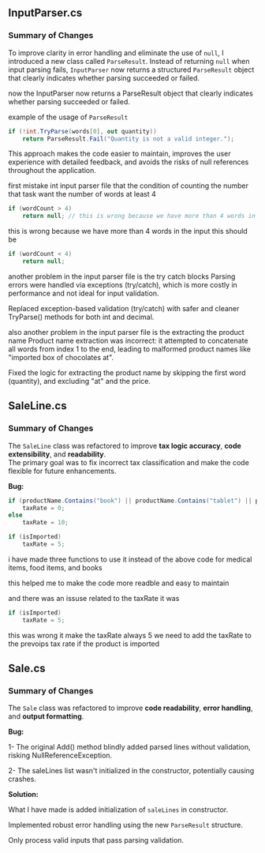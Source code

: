 
## InputParser.cs

### Summary of Changes
To improve clarity in error handling and eliminate the use of `null`, I introduced a new class called `ParseResult`. Instead of returning `null` when input parsing fails, `InputParser` now returns a structured `ParseResult` object that clearly indicates whether parsing succeeded or failed.


now the InputParser now returns a ParseResult object that clearly indicates whether parsing succeeded or failed.

example of the usage of `ParseResult`
```csharp
if (!int.TryParse(words[0], out quantity))
    return ParseResult.Fail("Quantity is not a valid integer.");

```

This approach makes the code easier to maintain, improves the user experience with detailed feedback, and avoids the risks of null references throughout the application.



first mistake int input parser file 
that the condition of counting the number that task want the number of words at least 4 

```csharp
if (wordCount > 4)
	return null; // this is wrong because we have more than 4 words in the input
```
this is wrong because we have more than 4 words in the input
this should be
```csharp
if (wordCount < 4)
    return null;
```


another problem in the input parser file
is the try catch blocks
Parsing errors were handled via exceptions (try/catch), which is more costly in performance and not ideal for input validation.

Replaced exception-based validation (try/catch) with safer and cleaner TryParse() methods for both int and decimal.


also another problem in the input parser file is the extracting the product name
Product name extraction was incorrect: it attempted to concatenate all words from index 1 to the end, leading to malformed product names like "imported box of chocolates at".

Fixed the logic for extracting the product name by skipping the first word (quantity), and excluding "at" and the price.



## SaleLine.cs

### Summary of Changes
The `SaleLine` class was refactored to improve **tax logic accuracy**, **code extensibility**, and **readability**.  
The primary goal was to fix incorrect tax classification and make the code flexible for future enhancements.

**Bug:**
```csharp
if (productName.Contains("book") || productName.Contains("tablet") || productName.Contains("chip"))
    taxRate = 0;
else
    taxRate = 10;

if (isImported)
    taxRate = 5;
```

i have made three functions to use it instead of the above code
for medical items, food items, and books

this helped me to make the code more readble and easy to maintain

and there was an issuse related to the taxRate it was
```csharp
if (isImported)
	taxRate = 5;
```
this was wrong it make the taxRate always 5 we need to add the taxRate to the prevoips tax rate if the product is imported


## Sale.cs
### Summary of Changes
The `Sale` class was refactored to improve **code readability**, **error handling**, and **output formatting**.

**Bug:**

1- The original Add() method blindly added parsed lines without validation, risking NullReferenceException.

2- The saleLines list wasn't initialized in the constructor, potentially causing crashes.

**Solution:**

What I have made is added initialization of `saleLines` in constructor.

Implemented robust error handling using the new `ParseResult` structure.

Only process valid inputs that pass parsing validation.